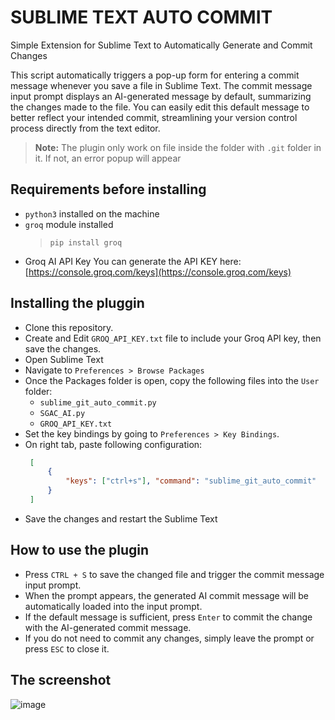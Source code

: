 # SUBLIME TEXT AUTO COMMIT

Simple Extension for Sublime Text to Automatically Generate and Commit Changes

This script automatically triggers a pop-up form for entering a commit message whenever you save a file in Sublime Text. The commit message input prompt displays an AI-generated message by default, summarizing the changes made to the file. You can easily edit this default message to better reflect your intended commit, streamlining your version control process directly from the text editor.

> **Note:** The plugin only work on file inside the folder with `.git` folder in it. If not, an error popup will appear

## Requirements before installing

- `python3` installed on the machine
- `groq` module installed
  > `pip install groq`
- Groq AI API Key
You can generate the API KEY here: [https://console.groq.com/keys](https://console.groq.com/keys)

## Installing the pluggin
 - Clone this repository.
 - Create and Edit `GROQ_API_KEY.txt` file to include your Groq API key, then save the changes.
 - Open Sublime Text
 - Navigate to `Preferences > Browse Packages`
 - Once the Packages folder is open, copy the following files into the `User` folder:
   - `sublime_git_auto_commit.py`
   - `SGAC_AI.py`
   - `GROQ_API_KEY.txt`
 - Set the key bindings by going to `Preferences > Key Bindings`.
 - On right tab, paste following configuration:
   ```json
    [
        {
            "keys": ["ctrl+s"], "command": "sublime_git_auto_commit"
        }
    ]
   ```
 - Save the changes and restart the Sublime Text

## How to use the plugin
- Press `CTRL + S` to save the changed file and trigger the commit message input prompt.
- When the prompt appears, the generated AI commit message will be automatically loaded into the input prompt.
- If the default message is sufficient, press `Enter` to commit the change with the AI-generated commit message.
- If you do not need to commit any changes, simply leave the prompt or press `ESC` to close it.


## The screenshot

![image](https://i.ibb.co.com/WfJW29s/Screenshot-from-2024-10-19-04-59-40.png)